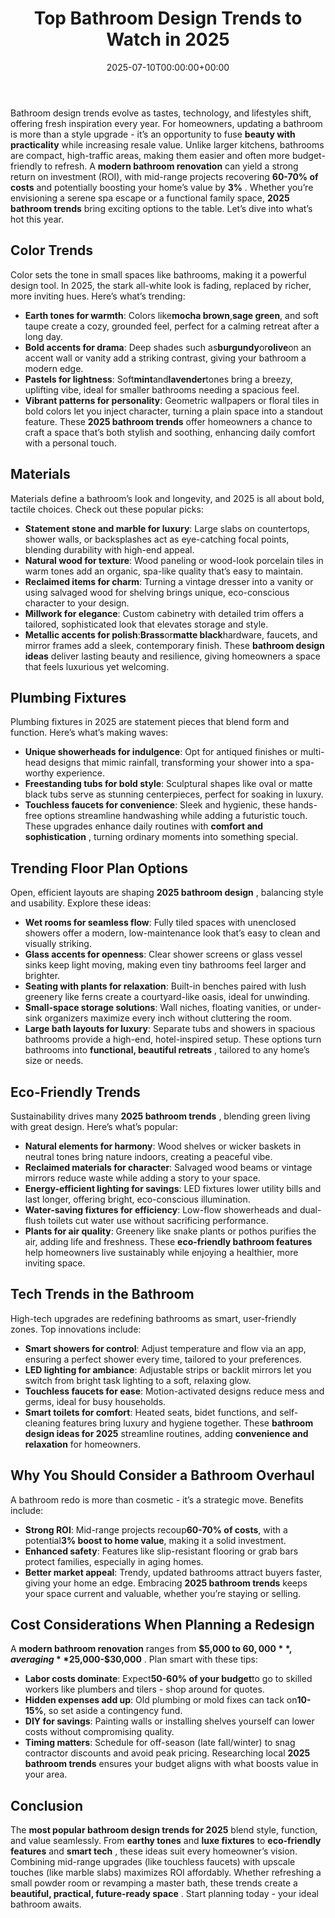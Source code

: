 ﻿---
date: '2025-07-10T00:00:00+00:00'
lastmod: '2025-07-10T00:00:00+03:00'
layout: page
title: Top Bathroom Design Trends to Watch in 2025
permalink: /bathroom/
---

Bathroom design trends evolve as tastes, technology, and lifestyles shift, offering fresh inspiration every year. For homeowners, updating a bathroom is more than a style upgrade - it’s an opportunity to fuse
**beauty with practicality**
while increasing resale value. Unlike larger kitchens, bathrooms are compact, high-traffic areas, making them easier and often more budget-friendly to refresh.
A
**modern bathroom renovation**
can yield a strong return on investment (ROI), with mid-range projects recovering
**60-70% of costs**
and potentially boosting your home’s value by
**3%**
. Whether you’re envisioning a serene spa escape or a functional family space,
**2025 bathroom trends**
bring exciting options to the table. Let’s dive into what’s hot this year.
## **Color Trends**
Color sets the tone in small spaces like bathrooms, making it a powerful design tool. In 2025, the stark all-white look is fading, replaced by richer, more inviting hues. Here’s what’s trending:
- **Earth tones for warmth**: Colors like**mocha brown**,**sage green**, and soft taupe create a cozy, grounded feel, perfect for a calming retreat after a long day.
- **Bold accents for drama**: Deep shades such as**burgundy**or**olive**on an accent wall or vanity add a striking contrast, giving your bathroom a modern edge.
- **Pastels for lightness**: Soft**mint**and**lavender**tones bring a breezy, uplifting vibe, ideal for smaller bathrooms needing a spacious feel.
- **Vibrant patterns for personality**: Geometric wallpapers or floral tiles in bold colors let you inject character, turning a plain space into a standout feature.
These
**2025 bathroom trends**
offer homeowners a chance to craft a space that’s both stylish and soothing, enhancing daily comfort with a personal touch.
## **Materials**
Materials define a bathroom’s look and longevity, and 2025 is all about bold, tactile choices. Check out these popular picks:
- **Statement stone and marble for luxury**: Large slabs on countertops, shower walls, or backsplashes act as eye-catching focal points, blending durability with high-end appeal.
- **Natural wood for texture**: Wood paneling or wood-look porcelain tiles in warm tones add an organic, spa-like quality that’s easy to maintain.
- **Reclaimed items for charm**: Turning a vintage dresser into a vanity or using salvaged wood for shelving brings unique, eco-conscious character to your design.
- **Millwork for elegance**: Custom cabinetry with detailed trim offers a tailored, sophisticated look that elevates storage and style.
- **Metallic accents for polish**:**Brass**or**matte black**hardware, faucets, and mirror frames add a sleek, contemporary finish.
These
**bathroom design ideas**
deliver lasting beauty and resilience, giving homeowners a space that feels luxurious yet welcoming.
## **Plumbing Fixtures**
Plumbing fixtures in 2025 are statement pieces that blend form and function. Here’s what’s making waves:
- **Unique showerheads for indulgence**: Opt for antiqued finishes or multi-head designs that mimic rainfall, transforming your shower into a spa-worthy experience.
- **Freestanding tubs for bold style**: Sculptural shapes like oval or matte black tubs serve as stunning centerpieces, perfect for soaking in luxury.
- **Touchless faucets for convenience**: Sleek and hygienic, these hands-free options streamline handwashing while adding a futuristic touch.
These upgrades enhance daily routines with
**comfort and sophistication**
, turning ordinary moments into something special.
## **Trending Floor Plan Options**
Open, efficient layouts are shaping
**2025 bathroom design**
, balancing style and usability. Explore these ideas:
- **Wet rooms for seamless flow**: Fully tiled spaces with unenclosed showers offer a modern, low-maintenance look that’s easy to clean and visually striking.
- **Glass accents for openness**: Clear shower screens or glass vessel sinks keep light moving, making even tiny bathrooms feel larger and brighter.
- **Seating with plants for relaxation**: Built-in benches paired with lush greenery like ferns create a courtyard-like oasis, ideal for unwinding.
- **Small-space storage solutions**: Wall niches, floating vanities, or under-sink organizers maximize every inch without cluttering the room.
- **Large bath layouts for luxury**: Separate tubs and showers in spacious bathrooms provide a high-end, hotel-inspired setup.
These options turn bathrooms into
**functional, beautiful retreats**
, tailored to any home’s size or needs.
## **Eco-Friendly Trends**
Sustainability drives many
**2025 bathroom trends**
, blending green living with great design. Here’s what’s popular:
- **Natural elements for harmony**: Wood shelves or wicker baskets in neutral tones bring nature indoors, creating a peaceful vibe.
- **Reclaimed materials for character**: Salvaged wood beams or vintage mirrors reduce waste while adding a story to your space.
- **Energy-efficient lighting for savings**: LED fixtures lower utility bills and last longer, offering bright, eco-conscious illumination.
- **Water-saving fixtures for efficiency**: Low-flow showerheads and dual-flush toilets cut water use without sacrificing performance.
- **Plants for air quality**: Greenery like snake plants or pothos purifies the air, adding life and freshness.
These
**eco-friendly bathroom features**
help homeowners live sustainably while enjoying a healthier, more inviting space.
## **Tech Trends in the Bathroom**
High-tech upgrades are redefining bathrooms as smart, user-friendly zones. Top innovations include:
- **Smart showers for control**: Adjust temperature and flow via an app, ensuring a perfect shower every time, tailored to your preferences.
- **LED lighting for ambiance**: Adjustable strips or backlit mirrors let you switch from bright task lighting to a soft, relaxing glow.
- **Touchless faucets for ease**: Motion-activated designs reduce mess and germs, ideal for busy households.
- **Smart toilets for comfort**: Heated seats, bidet functions, and self-cleaning features bring luxury and hygiene together.
These
**bathroom design ideas for 2025**
streamline routines, adding
**convenience and relaxation**
for homeowners.
## **Why You Should Consider a Bathroom Overhaul**
A bathroom redo is more than cosmetic - it’s a strategic move. Benefits include:
- **Strong ROI**: Mid-range projects recoup**60-70% of costs**, with a potential**3% boost to home value**, making it a solid investment.
- **Enhanced safety**: Features like slip-resistant flooring or grab bars protect families, especially in aging homes.
- **Better market appeal**: Trendy, updated bathrooms attract buyers faster, giving your home an edge.
Embracing
**2025 bathroom trends**
keeps your space current and valuable, whether you’re staying or selling.
## **Cost Considerations When Planning a Redesign**
A
**modern bathroom renovation**
ranges from
**$5,000 to $60,000**
, averaging
**$25,000-$30,000**
. Plan smart with these tips:
- **Labor costs dominate**: Expect**50-60% of your budget**to go to skilled workers like plumbers and tilers - shop around for quotes.
- **Hidden expenses add up**: Old plumbing or mold fixes can tack on**10-15%**, so set aside a contingency fund.
- **DIY for savings**: Painting walls or installing shelves yourself can lower costs without compromising quality.
- **Timing matters**: Schedule for off-season (late fall/winter) to snag contractor discounts and avoid peak pricing.
Researching local
**2025 bathroom trends**
ensures your budget aligns with what boosts value in your area.
## **Conclusion**
The
**most popular bathroom design trends for 2025**
blend style, function, and value seamlessly. From
**earthy tones**
and
**luxe fixtures**
to
**eco-friendly features**
and
**smart tech**
, these ideas suit every homeowner’s vision. Combining mid-range upgrades (like touchless faucets) with upscale touches (like marble slabs) maximizes ROI affordably. Whether refreshing a small powder room or revamping a master bath, these trends create a
**beautiful, practical, future-ready space**
. Start planning today - your ideal bathroom awaits.









